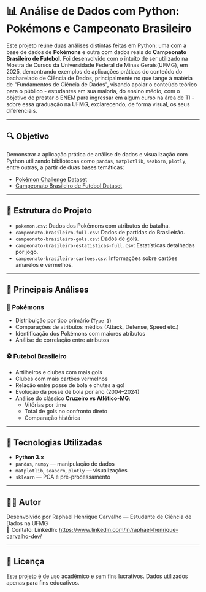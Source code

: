 # 📊 Análise de Dados com Python: Pokémons e Campeonato Brasileiro

Este projeto reúne duas análises distintas feitas em Python: uma com a base de dados de **Pokémons** e outra com dados reais do **Campeonato Brasileiro de Futebol**. Foi desenvolvido com o intuito de ser utilizado na Mostra de Cursos da Universidade Federal de Minas Gerais(UFMG), em 2025, demontrando exemplos de aplicações práticas do conteúdo do bacharelado de Ciência de Dados, principalmente no que tange à matéria de "Fundamentos de Ciência de Dados", visando apoiar o conteúdo teórico para o público - estudantes em sua maioria, do ensino médio, com o objetivo de prestar o ENEM para ingressar em algum curso na área de TI - sobre essa graduação na UFMG, exclarecendo, de forma visual, os seus diferenciais.

---

## 🔍 Objetivo

Demonstrar a aplicação prática de análise de dados e visualização com Python utilizando bibliotecas como `pandas`, `matplotlib`, `seaborn`, `plotly`, entre outras, a partir de duas bases temáticas:

- [Pokémon Challenge Dataset](https://www.kaggle.com/datasets/terminus7/pokemon-challenge/data)
- [Campeonato Brasileiro de Futebol Dataset](https://www.kaggle.com/datasets/adaoduque/campeonato-brasileiro-de-futebol/data)

---

## 📁 Estrutura do Projeto

- `pokemon.csv`: Dados dos Pokémons com atributos de batalha.
- `campeonato-brasileiro-full.csv`: Dados de partidas do Brasileirão.
- `campeonato-brasileiro-gols.csv`: Dados de gols.
- `campeonato-brasileiro-estatisticas-full.csv`: Estatísticas detalhadas por jogo.
- `campeonato-brasileiro-cartoes.csv`: Informações sobre cartões amarelos e vermelhos.

---

## 📌 Principais Análises

### 🔷 Pokémons
- Distribuição por tipo primário (`Type 1`)
- Comparações de atributos médios (Attack, Defense, Speed etc.)
- Identificação dos Pokémons com maiores atributos
- Análise de correlação entre atributos

### ⚽ Futebol Brasileiro
- Artilheiros e clubes com mais gols
- Clubes com mais cartões vermelhos
- Relação entre posse de bola e chutes a gol
- Evolução da posse de bola por ano (2004–2024)
- Análise do clássico **Cruzeiro vs Atlético-MG**:
  - Vitórias por time
  - Total de gols no confronto direto
  - Comparação histórica

---

## 🧰 Tecnologias Utilizadas

- **Python 3.x**
- `pandas`, `numpy` — manipulação de dados
- `matplotlib`, `seaborn`, `plotly` — visualizações
- `sklearn` — PCA e pré-processamento

---

## 👨‍💻 Autor

Desenvolvido por Raphael Henrique Carvalho — Estudante de Ciência de Dados na UFMG  
📧 Contato: LinkedIn:  https://www.linkedin.com/in/raphael-henrique-carvalho-dev/

---

## 📜 Licença

Este projeto é de uso acadêmico e sem fins lucrativos. Dados utilizados apenas para fins educativos.

